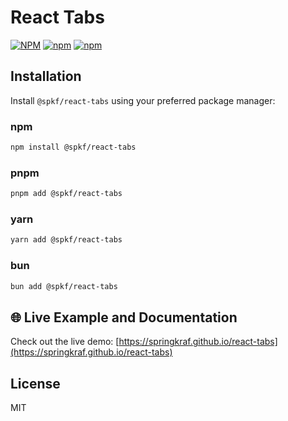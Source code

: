 # React Tabs

[![NPM](https://img.shields.io/npm/l/@spkf/react-tabs)](https://github.com/springkraf/react-tabs/blob/master/LICENSE)
[![npm](https://img.shields.io/npm/v/@spkf/react-tabs)](https://www.npmjs.com/package/@spkf/react-tabs)
[![npm](https://img.shields.io/npm/dm/@spkf/react-tabs)](https://www.npmjs.com/package/@spkf/react-tabs)

## Installation

Install `@spkf/react-tabs` using your preferred package manager:

### npm

```bash
npm install @spkf/react-tabs
```

### pnpm

```bash
pnpm add @spkf/react-tabs
```

### yarn

```bash
yarn add @spkf/react-tabs
```

### bun

```bash
bun add @spkf/react-tabs
```

## 🌐 Live Example and Documentation

Check out the live demo: [https://springkraf.github.io/react-tabs](https://springkraf.github.io/react-tabs)

## License

MIT
